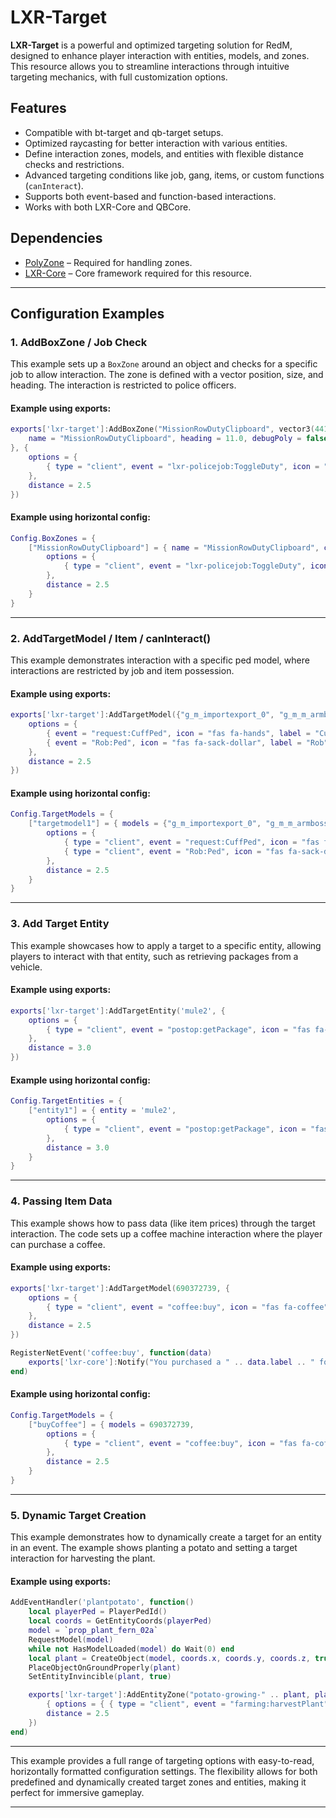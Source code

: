# LXR-Target

**LXR-Target** is a powerful and optimized targeting solution for RedM, designed to enhance player interaction with entities, models, and zones. This resource allows you to streamline interactions through intuitive targeting mechanics, with full customization options.

## Features

- Compatible with bt-target and qb-target setups.
- Optimized raycasting for better interaction with various entities.
- Define interaction zones, models, and entities with flexible distance checks and restrictions.
- Advanced targeting conditions like job, gang, items, or custom functions (`canInteract`).
- Supports both event-based and function-based interactions.
- Works with both LXR-Core and QBCore.

## Dependencies

- [PolyZone](https://github.com/mkafrin/PolyZone) – Required for handling zones.
- [LXR-Core](https://github.com/LXRCore/LXR-Core) – Core framework required for this resource.

---

## Configuration Examples

### **1. AddBoxZone / Job Check**

This example sets up a `BoxZone` around an object and checks for a specific job to allow interaction. The zone is defined with a vector position, size, and heading. The interaction is restricted to police officers.

#### Example using **exports**:

```lua
exports['lxr-target']:AddBoxZone("MissionRowDutyClipboard", vector3(441.7989, -982.0529, 30.67834), 0.45, 0.35, {
	name = "MissionRowDutyClipboard", heading = 11.0, debugPoly = false, minZ = 30.77834, maxZ = 30.87834
}, {
	options = {
		{ type = "client", event = "lxr-policejob:ToggleDuty", icon = "fas fa-sign-in-alt", label = "Sign In", job = "police" }
	},
	distance = 2.5
})
```

#### Example using **horizontal config**:

```lua
Config.BoxZones = {
	["MissionRowDutyClipboard"] = { name = "MissionRowDutyClipboard", coords = vector3(441.7989, -982.0529, 30.67834), length = 0.45, width = 0.35, heading = 11.0, debugPoly = false, minZ = 30.77834, maxZ = 30.87834,
		options = {
			{ type = "client", event = "lxr-policejob:ToggleDuty", icon = "fas fa-sign-in-alt", label = "Sign In", job = "police" }
		},
		distance = 2.5
	}
}
```

---

### **2. AddTargetModel / Item / canInteract()**

This example demonstrates interaction with a specific ped model, where interactions are restricted by job and item possession.

#### Example using **exports**:

```lua
exports['lxr-target']:AddTargetModel({"g_m_importexport_0", "g_m_m_armboss_01"}, {
	options = {
		{ event = "request:CuffPed", icon = "fas fa-hands", label = "Cuff / Uncuff", item = 'handcuffs', job = "police" },
		{ event = "Rob:Ped", icon = "fas fa-sack-dollar", label = "Rob", canInteract = function(entity) return not IsPedAPlayer(entity) and IsEntityDead(entity) end }
	},
	distance = 2.5
})
```

#### Example using **horizontal config**:

```lua
Config.TargetModels = {
	["targetmodel1"] = { models = {"g_m_importexport_0", "g_m_m_armboss_01"}, 
		options = {
			{ type = "client", event = "request:CuffPed", icon = "fas fa-hands", label = "Cuff / Uncuff", item = 'handcuffs', job = "police" },
			{ type = "client", event = "Rob:Ped", icon = "fas fa-sack-dollar", label = "Rob", canInteract = function(entity) return not IsPedAPlayer(entity) and IsEntityDead(entity) end }
		},
		distance = 2.5
	}
}
```

---

### **3. Add Target Entity**

This example showcases how to apply a target to a specific entity, allowing players to interact with that entity, such as retrieving packages from a vehicle.

#### Example using **exports**:

```lua
exports['lxr-target']:AddTargetEntity('mule2', {
	options = {
		{ type = "client", event = "postop:getPackage", icon = "fas fa-box-circle-check", label = "Get Package", job = "postop" }
	},
	distance = 3.0
})
```

#### Example using **horizontal config**:

```lua
Config.TargetEntities = {
	["entity1"] = { entity = 'mule2', 
		options = {
			{ type = "client", event = "postop:getPackage", icon = "fas fa-box-circle-check", label = "Get Package", job = "postop" }
		},
		distance = 3.0
	}
}
```

---

### **4. Passing Item Data**

This example shows how to pass data (like item prices) through the target interaction. The code sets up a coffee machine interaction where the player can purchase a coffee.

#### Example using **exports**:

```lua
exports['lxr-target']:AddTargetModel(690372739, {
	options = {
		{ type = "client", event = "coffee:buy", icon = "fas fa-coffee", label = "Coffee", price = 5 }
	},
	distance = 2.5
})

RegisterNetEvent('coffee:buy', function(data)
	exports['lxr-core']:Notify("You purchased a " .. data.label .. " for $" .. data.price .. ". Enjoy!", 'success')
end)
```

#### Example using **horizontal config**:

```lua
Config.TargetModels = {
	["buyCoffee"] = { models = 690372739,
		options = {
			{ type = "client", event = "coffee:buy", icon = "fas fa-coffee", label = "Coffee", price = 5 }
		},
		distance = 2.5
	}
}
```

---

### **5. Dynamic Target Creation**

This example demonstrates how to dynamically create a target for an entity in an event. The example shows planting a potato and setting a target interaction for harvesting the plant.

#### Example using **exports**:

```lua
AddEventHandler('plantpotato', function()
	local playerPed = PlayerPedId()
	local coords = GetEntityCoords(playerPed)
	model = `prop_plant_fern_02a`
	RequestModel(model)
	while not HasModelLoaded(model) do Wait(0) end
	local plant = CreateObject(model, coords.x, coords.y, coords.z, true, true)
	PlaceObjectOnGroundProperly(plant)
	SetEntityInvincible(plant, true)

	exports['lxr-target']:AddEntityZone("potato-growing-" .. plant, plant, { name = "potato-growing-" .. plant, heading = GetEntityHeading(plant), debugPoly = false },
		{ options = { { type = "client", event = "farming:harvestPlant", icon = "fa-solid fa-scythe", label = "Harvest Potato", plant = plant, job = "farmer", canInteract = function(entity) return Entity(entity).state.growth >= 100 end } },
		distance = 2.5
	})
end)
```

---

This example provides a full range of targeting options with easy-to-read, horizontally formatted configuration settings. The flexibility allows for both predefined and dynamically created target zones and entities, making it perfect for immersive gameplay.

---
